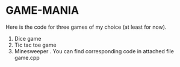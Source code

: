# GAME-MANIA
Here is the code for three games of my choice (at least for now).
1. Dice game
2. Tic tac toe game
3. Minesweeper
. 
You can find corresponding code in attached file game.cpp
